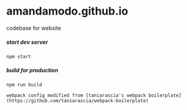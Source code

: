 # amandamodo.github.io
codebase for website

##### start dev server
```
npm start
```
##### build for production
```
npm run build

webpack config modified from [taniarascia's webpack boilerplate](https://github.com/taniarascia/webpack-boilerplate)
